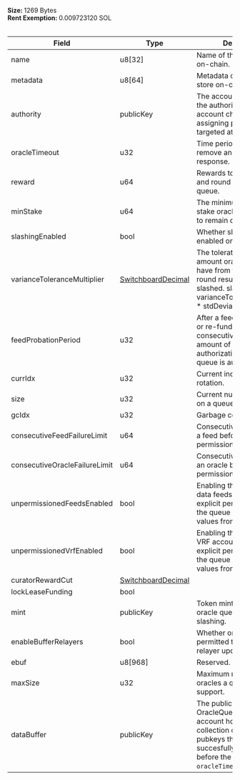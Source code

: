<b>Size: </b>1269 Bytes<br /><b>Rent Exemption: </b>0.009723120 SOL<br /><br />

| Field                         | Type                                                | Description                                                                                                                                                                    |
| ----------------------------- | --------------------------------------------------- | ------------------------------------------------------------------------------------------------------------------------------------------------------------------------------ |
| name                          | u8[32]                                              | Name of the queue to store on-chain.                                                                                                                                           |
| metadata                      | u8[64]                                              | Metadata of the queue to store on-chain.                                                                                                                                       |
| authority                     | publicKey                                           | The account delegated as the authority for making account changes or assigning permissions targeted at the queue.                                                              |
| oracleTimeout                 | u32                                                 | Time period we should remove an oracle after if no response.                                                                                                                   |
| reward                        | u64                                                 | Rewards to provide oracles and round openers on this queue.                                                                                                                    |
| minStake                      | u64                                                 | The minimum amount of stake oracles must present to remain on the queue.                                                                                                       |
| slashingEnabled               | bool                                                | Whether slashing is enabled on this queue.                                                                                                                                     |
| varianceToleranceMultiplier   | [SwitchboardDecimal](/idl/types/SwitchboardDecimal) | The tolerated variance amount oracle results can have from the accepted round result before being slashed. slashBound = varianceToleranceMultiplier \* stdDeviation Default: 2 |
| feedProbationPeriod           | u32                                                 | After a feed lease is funded or re-funded, it must consecutively succeed N amount of times or its authorization to use the queue is auto-revoked.                              |
| currIdx                       | u32                                                 | Current index of the oracle rotation.                                                                                                                                          |
| size                          | u32                                                 | Current number of oracles on a queue.                                                                                                                                          |
| gcIdx                         | u32                                                 | Garbage collection index.                                                                                                                                                      |
| consecutiveFeedFailureLimit   | u64                                                 | Consecutive failure limit for a feed before feed permission is revoked.                                                                                                        |
| consecutiveOracleFailureLimit | u64                                                 | Consecutive failure limit for an oracle before oracle permission is revoked.                                                                                                   |
| unpermissionedFeedsEnabled    | bool                                                | Enabling this setting means data feeds do not need explicit permission to join the queue and request new values from its oracles.                                              |
| unpermissionedVrfEnabled      | bool                                                | Enabling this setting means VRF accounts do not need explicit permission to join the queue and request new values from its oracles.                                            |
| curatorRewardCut              | [SwitchboardDecimal](/idl/types/SwitchboardDecimal) |                                                                                                                                                                                |
| lockLeaseFunding              | bool                                                |                                                                                                                                                                                |
| mint                          | publicKey                                           | Token mint used for the oracle queue rewards and slashing.                                                                                                                     |
| enableBufferRelayers          | bool                                                | Whether oracles are permitted to fulfill buffer relayer update request.                                                                                                        |
| ebuf                          | u8[968]                                             | Reserved.                                                                                                                                                                      |
| maxSize                       | u32                                                 | Maximum number of oracles a queue can support.                                                                                                                                 |
| dataBuffer                    | publicKey                                           | The public key of the OracleQueueBuffer account holding a collection of Oracle pubkeys that haver succesfully heartbeated before the queues `oracleTimeout`.                   |
